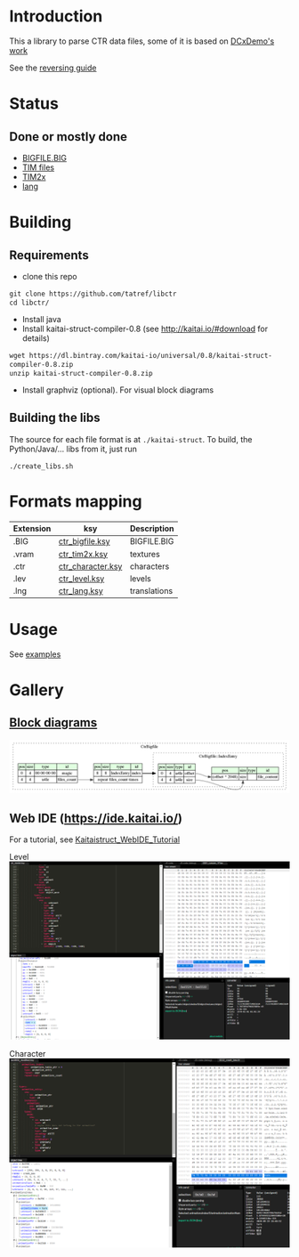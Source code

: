# Introduction
This a library to parse CTR data files, some of it is based on [DCxDemo's work](https://github.com/DCxDemo/CTR-tools)

See the [reversing guide](./REVERSING_WALKTHROUGH.md)

# Status
## Done or mostly done
* [BIGFILE.BIG](./kaitai-struct/ctr_bigfile.ksy)
* [TIM files](./kaitai-struct/psx_tim.ksy)
* [TIM2x](./kaitai-struct/ctr_tim2x.ksy)
* [lang](./kaitai-struct/ctr_lang.ksy)

# Building
## Requirements
* clone this repo

```
git clone https://github.com/tatref/libctr
cd libctr/
```

* Install java
* Install kaitai-struct-compiler-0.8 (see http://kaitai.io/#download for details)

```
wget https://dl.bintray.com/kaitai-io/universal/0.8/kaitai-struct-compiler-0.8.zip
unzip kaitai-struct-compiler-0.8.zip
```

* Install graphviz (optional). For visual block diagrams

## Building the libs
The source for each file format is at `./kaitai-struct`. To build, the Python/Java/... libs from it, just run

```
./create_libs.sh
```

# Formats mapping

|Extension|ksy|Description|
|---|---|---|
|.BIG|[ctr_bigfile.ksy](./kaitai-struct/ctr_bigfile.ksy)|BIGFILE.BIG|
|.vram|[ctr_tim2x.ksy](./kaitai-struct/ctr_tim2x.ksy)|textures|
|.ctr|[ctr_character.ksy](./kaitai-struct/ctr_character.ksy)|characters|
|.lev|[ctr_level.ksy](./kaitai-struct/ctr_level.ksy)|levels|
|.lng|[ctr_lang.ksy](./kaitai-struct/ctr_lang.ksy)|translations|

# Usage
See [examples](./examples)

# Gallery
## [Block diagrams](./graphviz/)
![CTR Bigfile](./graphviz/ctr_bigfile.png "CTR Bigfile")

## Web IDE (https://ide.kaitai.io/)
For a tutorial, see [Kaitaistruct_WebIDE_Tutorial](Kaitaistruct_WebIDE_Tutorial.md)

Level
![CTR Level](./gallery/web_ide_ctr_level.png "CTR Level")

Character
![CTR Character](./gallery/web_ide_ctr_character.png "CTR Character")


